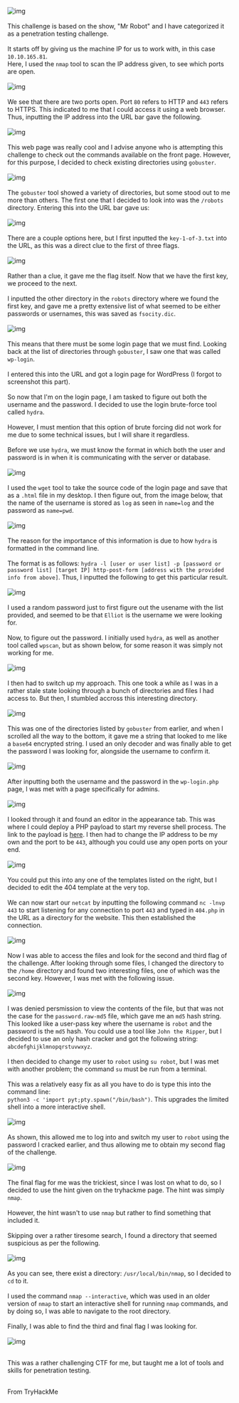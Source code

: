 ![img](images/challenge.png) <br><br>
This challenge is based on the show, "Mr Robot" and I have categorized it as a penetration testing challenge.<br><br>
It starts off by giving us the machine IP for us to work with, in this case `10.10.165.81`. <br>
Here, I used the `nmap` tool to scan the IP address given, to see which ports are open. <br><br>
![img](images/nmap.png) <br><br>
We see that there are two ports open. Port `80` refers to HTTP and `443` refers to HTTPS. This indicated to me
that I could access it using a web browser. Thus, inputting the IP address into the URL bar gave the following.<br><br>
![img](images/homepage.png)<br><br>
This web page was really cool and I advise anyone who is attempting this challenge to check out the commands available on the front page. However, for this
purpose, I decided to check existing directories using `gobuster`.<br><br>
![img](images/gobuster.png)<br><br>
The `gobuster` tool showed a variety of directories, but some stood out to me more than others. The first one that I decided to look into was
the `/robots` directory. Entering this into the URL bar gave us: <br><br>
![img](images/robots.png)<br><br>
There are a couple options here, but I first inputted the `key-1-of-3.txt` into the URL, as this was a direct clue to the first of three flags.<br><br>
![img](images/key1.png)<br><br>
Rather than a clue, it gave me the flag itself. Now that we have the first key, we proceed to the next.<br><br>
I inputted the other directory in the `robots` directory where we found the first key, and gave me a pretty extensive list of what seemed to be either passwords or usernames, this was saved as `fsocity.dic`.<br><br>
![img](images/wordlist.png)<br><br>
This means that there must be some login page that we must find. Looking back at the list of directories through `gobuster`, I saw one that was called `wp-login`. <br><br>
I entered this into the URL and got a login page for WordPress (I forgot to screenshot this part).<br><br>
So now that I'm on the login page, I am tasked to figure out both the username and the password. I decided to use the login brute-force tool called `hydra`.<br><br>
However, I must mention that this option of brute forcing did not work for me due to some technical issues, but I will share it regardless. <br><br>
Before we use `hydra`, we must know the format in which both the user and password is in when it is communicating with the server or database.<br><br>
![img](images/wget.png)<br><br>
I used the `wget` tool to take the source code of the login page and save that as a `.html` file in my desktop. I then figure out, from the image below, that the name of the username is stored as `log` as seen in `name=log` and the password as `name=pwd`.<br><br>
![img](images/html.png)<br><br>
The reason for the importance of this information is due to how `hydra` is formatted in the command line. <br><br>
The format is as follows: `hydra -l [user or user list] -p [password or password list] [target IP] http-post-form [address with the provided info from above]`.
Thus, I inputted the following to get this particular result.<br><br>
![img](images/hydra1.png)<br><br>
I used a random password just to first figure out the usename with the list provided, and seemed to be that `Elliot` is the username we were looking for.<br><br>
Now, to figure out the password. I initially used `hydra`, as well as another tool called `wpscan`, but as shown below, for some reason it was simply not working for me.<br><br>
![img](images/hydraissue.png)<br><br>
I then had to switch up my approach. This one took a while as I was in a rather stale state looking through a bunch of directories and files I had access to. But then, I stumbled accross this interesting directory.<br><br>
![img](images/license.png)<br><br>
This was one of the directories listed by `gobuster` from earlier, and when I scrolled all the way to the bottom, it gave me a string that looked to me like a `base64` encrypted string. I used an only decoder and was finally able to get the password I was looking for, alongside the username to confirm it.<br><br>
![img](images/base64dec.png)<br><br>
After inputting both the username and the password in the `wp-login.php` page, I was met with a page specifically for admins.<br><br>
![img](images/wplogged.png)<br><br>
I looked through it and found an editor in the appearance tab. This was where I could deploy a PHP payload to start my reverse shell process. The link to the payload is [here](https://github.com/pentestmonkey/php-reverse-shell/blob/master/php-reverse-shell.php). I then had to change the IP address to be my own and the port to be `443`, although you could use any open ports on your end.<br><br>
![img](images/phpreverse.png)<br><br>
You could put this into any one of the templates listed on the right, but I decided to edit the 404 template at the very top.<br><br>
We can now start our `netcat` by inputting the following command `nc -lnvp 443` to start listening for any connection to port `443` and typed in `404.php` in the URL as a directory for the website. This then established the connection.<br><br>
![img](images/ncshell.png)<br><br>
Now I was able to access the files and look for the second and third flag of the challenge. After looking through some files, I changed the directory to the `/home` directory and found two interesting files, one of which was the second key. However, I was met with the following issue.<br><br>
![img](images/robothash.png)<br><br>
I was denied persmission to view the contents of the file, but that was not the case for the `password.raw-md5` file, which gave me an `md5` hash string. This looked like a user-pass key where the username is `robot` and the password is the `md5` hash. You could use a tool like `John the Ripper`, but I decided to use an only hash cracker and got the following string: `abcdefghijklmnopqrstuvwxyz`. <br><br>
I then decided to change my user to `robot` using `su robot`, but I was met with another problem; the command `su` must be run from a terminal. <br><br>
This was a relatively easy fix as all you have to do is type this into the command line: <br>
`python3 -c 'import pyt;pty.spawn("/bin/bash")`. This upgrades the limited shell into a more interactive shell.<br><br>
![img](images/surobot.png)<br><br>
As shown, this allowed me to log into and switch my user to `robot` using the password I cracked earlier, and thus allowing me to obtain my second flag of the challenge.<br><br>
![img](images/key2.png)<br><br>
The final flag for me was the trickiest, since I was lost on what to do, so I decided to use the hint given on the tryhackme page. The hint was simply `nmap`.<br><br>
However, the hint wasn't to use `nmap` but rather to find something that included it.<br><br>
Skipping over a rather tiresome search, I found a directory that seemed suspicious as per the following. <br><br>
![img](images/nmapbin.png)<br><br>
As you can see, there exist a directory: `/usr/local/bin/nmap`, so I decided to `cd` to it.<br><br>
I used the command `nmap --interactive`, which was used in an older version of `nmap` to start an interactive shell for running `nmap` commands, and by doing so, I was able to navigate to the root directory.<br><br>
Finally, I was able to find the third and final flag I was looking for.<br><br>
![img](images/key3.png)<br><br>

This was a rather challenging CTF for me, but taught me a lot of tools and skills for penetration testing.<br><br>

From TryHackMe
